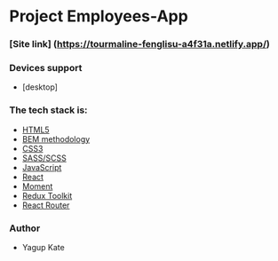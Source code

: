 # Project Employees-App

### [Site link] (https://tourmaline-fenglisu-a4f31a.netlify.app/)

### Devices support 

- [desktop]

### The tech stack is:

- [HTML5](https://en.wikipedia.org/wiki/HTML5)
- [BEM methodology](https://eb.bem.info./methodology/)
- [CSS3](https://en.wikipedia.org/wiki/CSS)
- [SASS/SCSS](https://sass-lang.com/)
- [JavaScript](https://developer.mosilla.org/en-US/docs/Web/JavaScript)
- [React](https://reactjs.org/)
- [Moment](https://momentjs.com/)
- [Redux Toolkit](https://redux-toolkit.js.org/)
- [React Router](https://reactrouter.com/)


### Author

- Yagup Kate
